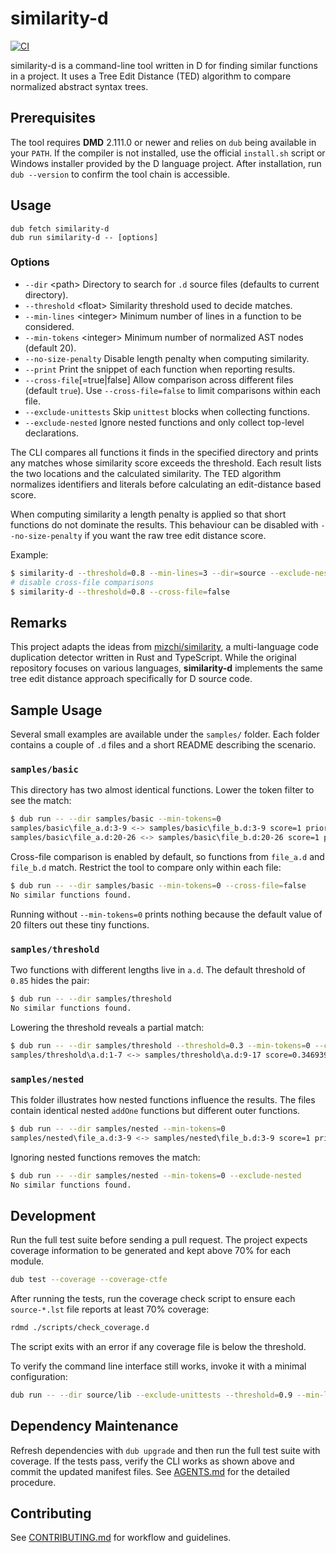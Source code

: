 # similarity-d
[![CI](https://github.com/lempiji/similarity-d/actions/workflows/ci.yml/badge.svg)](https://github.com/lempiji/similarity-d/actions/workflows/ci.yml)

similarity-d is a command-line tool written in D for finding similar functions in a project.
It uses a Tree Edit Distance (TED) algorithm to compare normalized abstract syntax trees.

## Prerequisites

The tool requires **DMD** 2.111.0 or newer and relies on `dub` being available in your `PATH`.
If the compiler is not installed, use the official `install.sh` script or Windows installer provided by the D language project.
After installation, run `dub --version` to confirm the tool chain is accessible.

## Usage

```
dub fetch similarity-d
dub run similarity-d -- [options]
```

### Options

- `--dir` &lt;path&gt;  Directory to search for `.d` source files (defaults to current directory).
- `--threshold` &lt;float&gt;  Similarity threshold used to decide matches.
- `--min-lines` &lt;integer&gt;  Minimum number of lines in a function to be considered.
- `--min-tokens` &lt;integer&gt;  Minimum number of normalized AST nodes (default 20).
- `--no-size-penalty`  Disable length penalty when computing similarity.
- `--print`  Print the snippet of each function when reporting results.
- `--cross-file`[=true|false]  Allow comparison across different files (default `true`). Use `--cross-file=false` to limit comparisons within each file.
- `--exclude-unittests`  Skip `unittest` blocks when collecting functions.
- `--exclude-nested`  Ignore nested functions and only collect top-level declarations.

The CLI compares all functions it finds in the specified directory and prints any matches whose similarity score exceeds the threshold.
Each result lists the two locations and the calculated similarity.
The TED algorithm normalizes identifiers and literals before calculating an edit-distance based score.

When computing similarity a length penalty is applied so that short functions do not dominate the results. This behaviour can be disabled with `--no-size-penalty` if you want the raw tree edit distance score.

Example:

```bash
$ similarity-d --threshold=0.8 --min-lines=3 --dir=source --exclude-nested
# disable cross-file comparisons
$ similarity-d --threshold=0.8 --cross-file=false
```

## Remarks

This project adapts the ideas from
[mizchi/similarity](https://github.com/mizchi/similarity), a multi-language
code duplication detector written in Rust and TypeScript. While the original
repository focuses on various languages, **similarity-d** implements the same
tree edit distance approach specifically for D source code.

## Sample Usage

Several small examples are available under the `samples/` folder. Each folder
contains a couple of `.d` files and a short README describing the scenario.

### `samples/basic`

This directory has two almost identical functions. Lower the token filter to
see the match:

```bash
$ dub run -- --dir samples/basic --min-tokens=0
samples/basic\file_a.d:3-9 <-> samples/basic\file_b.d:3-9 score=1 priority=7
samples/basic\file_a.d:20-26 <-> samples/basic\file_b.d:20-26 score=1 priority=7
```

Cross-file comparison is enabled by default, so functions from `file_a.d` and `file_b.d` match. Restrict the tool to compare only within each file:

```bash
$ dub run -- --dir samples/basic --min-tokens=0 --cross-file=false
No similar functions found.
```

Running without `--min-tokens=0` prints nothing because the default value of 20
filters out these tiny functions.

### `samples/threshold`

Two functions with different lengths live in `a.d`. The default threshold of
`0.85` hides the pair:

```bash
$ dub run -- --dir samples/threshold
No similar functions found.
```

Lowering the threshold reveals a partial match:

```bash
$ dub run -- --dir samples/threshold --threshold=0.3 --min-tokens=0 --cross-file=false
samples/threshold\a.d:1-7 <-> samples/threshold\a.d:9-17 score=0.346939 priority=3.12245
```

### `samples/nested`

This folder illustrates how nested functions influence the results. The files
contain identical nested `addOne` functions but different outer functions.

```bash
$ dub run -- --dir samples/nested --min-tokens=0
samples/nested\file_a.d:3-9 <-> samples/nested\file_b.d:3-9 score=1 priority=7
```

Ignoring nested functions removes the match:

```bash
$ dub run -- --dir samples/nested --min-tokens=0 --exclude-nested
No similar functions found.
```

## Development

Run the full test suite before sending a pull request.  The project expects
coverage information to be generated and kept above 70% for each module.

```bash
dub test --coverage --coverage-ctfe
```

After running the tests, run the coverage check script to ensure each
`source-*.lst` file reports at least 70% coverage:

```bash
rdmd ./scripts/check_coverage.d
```
The script exits with an error if any coverage file is below the threshold.

To verify the command line interface still works, invoke it with a minimal
configuration:

```bash
dub run -- --dir source/lib --exclude-unittests --threshold=0.9 --min-lines=3
```

## Dependency Maintenance
Refresh dependencies with `dub upgrade` and then run the full test suite with coverage. If the tests pass, verify the CLI works as shown above and commit the updated manifest files. See [AGENTS.md](AGENTS.md#dependency-maintenance-dub) for the detailed procedure.

## Contributing

See [CONTRIBUTING.md](CONTRIBUTING.md) for workflow and guidelines.
